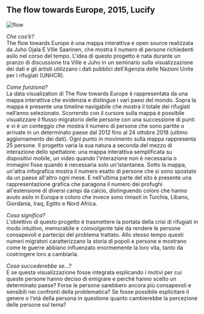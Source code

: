 ## The flow towards Europe, 2015, Lucify

![flow](https://user-images.githubusercontent.com/76476654/119948425-1cdbcb00-bf99-11eb-93d7-6765a88edf63.jpg)

*Che cos’è?*
<br/>The flow towards Europe è una mappa interattiva e open source realizzata da Juho Ojala E Ville Saarinen, che mostra il numero di persone richiedenti asilo nel corso del tempo. L'idea di questo progetto è nata durante un pranzo di discussione tra Ville e Juho in un seminario sulla visualizzazione dei dati e gli artisti utilizzano i dati pubblici dell'Agenzia delle Nazioni Unite per i rifugiati (UNHCR).

*Come funziona?*
<br/>La data visualization di The flow towards Europe è rappresentata da una mappa interattiva che evidenzia e distingue i vari paesi del mondo. Sopra la mappa è presente una timeline navigabile che mostra il totale dei rifugiati nell’anno selezionato. Scorrendo con il cursore sulla mappa è possibile visualizzare il flusso migratorio delle persone con una successione di punti e vi è un conteggio che mostra il numero di persone che sono partite o arrivate in un determinato paese dal 2012 fino al 24 ottobre 2018 (ultimo aggiornamento dei dati). Ogni punto in movimento sulla mappa rappresenta 25 persone. Il progetto varia la sua natura a seconda del mezzo di interazione dello spettatore: una mappa interattiva semplificata su dispositivi mobile, un video quando l'interazione non è necessaria o immagini fisse quando è necessaria solo un'istantanea. Sotto la mappa, un'altra infografica mostra il numero esatto di persone che si sono spostate da un paese all'altro ogni mese. E nell'ultima parte del sito è presente una rappresentazione grafica che paragona il numero dei profughi all'estensione di diversi campi da calcio, distinguendo coloro che hanno avuto asilo in Europa e coloro che invece sono rimasti in Turchia, Libano, Giordania, Iraq, Egitto e Nord Africa.

*Cosa significa?*
<br/>L'obiettivo di questo progetto è trasmettere la portata della crisi di rifugiati in modo intuitivo, memorabile e coinvolgente tale da rendere le persone consapevoli e partecipi del problema trattato. Allo stesso tempo questi numeri migratori caratterizzano la storia di popoli e persone e mostrano come le guerre abbiano influenzato enormemente la loro vita, tanto da costringere loro a cambiarla.

*Cosa succederebbe se…?*
<br/>E se questa visualizzazione fosse integrata esplicando i motivi per cui queste persone hanno deciso di emigrare e perché hanno scelto un determinato paese? Forse le persone sarebbero ancora più consapevoli e sensibili nei confronti della problematica? Se fosse possibile esplicitare il genere o l'età della persona in questione quanto cambierebbe la percezione delle persone sul tema?  
